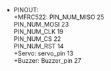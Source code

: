 - PINOUT: <br>
    +MFRC522:    PIN_NUM_MISO 25<br>
                 PIN_NUM_MOSI 23<br>
                 PIN_NUM_CLK  19<br>
                 PIN_NUM_CS   22<br>
                 PIN_NUM_RST  14<br>
    +Servo:      servo_pin 13<br>
    +Buzzer:     Buzzer_pin 27<br>